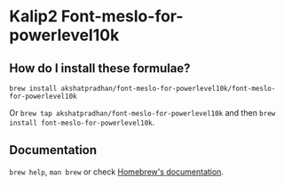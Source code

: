 # Kalip2 Font-meslo-for-powerlevel10k

## How do I install these formulae?

`brew install akshatpradhan/font-meslo-for-powerlevel10k/font-meslo-for-powerlevel10k`

Or `brew tap akshatpradhan/font-meslo-for-powerlevel10k` and then `brew install font-meslo-for-powerlevel10k`.

## Documentation

`brew help`, `man brew` or check [Homebrew's documentation](https://docs.brew.sh).

